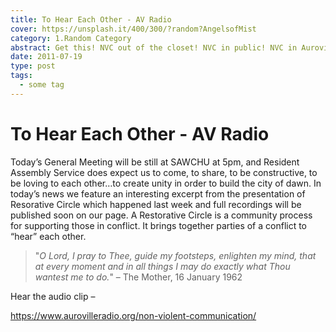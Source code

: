 ```yaml
---
title: To Hear Each Other - AV Radio
cover: https://unsplash.it/400/300/?random?AngelsofMist
category: 1.Random Category
abstract: Get this! NVC out of the closet! NVC in public! NVC in Auroville’s Town Hall!
date: 2011-07-19
type: post
tags:
  - some tag
---
```


# To Hear Each Other - AV Radio

Today’s General Meeting will be still at SAWCHU at 5pm, and Resident Assembly Service does expect us to come, to share, to be constructive, to be loving to each other…to create unity in order to build the city of dawn. In today’s news we feature an interesting excerpt from the presentation of Resorative Circle which happened last week and full recordings will be published soon on our page. A Restorative Circle is a community process for supporting those in conflict. It brings together parties of a conflict to “hear” each other.

> "_O Lord, I pray to Thee, guide my footsteps, enlighten my mind, that at every moment and in all things I may do exactly what Thou wantest me to do._" – The Mother, 16 January 1962

Hear the audio clip –

https://www.aurovilleradio.org/non-violent-communication/

